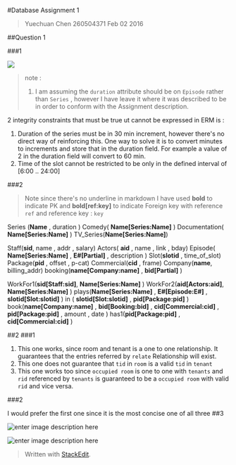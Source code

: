 #Database Assignment 1

> Yuechuan Chen 
> 260504371 
> Feb 02 2016

##Question 1 

###1 

<img src="https://docs.google.com/drawings/d/1fGfFfcyoYdlpBeOQawSN32fxTbHxcWGAkUVFTk6d1Kg/pub?w=1354&amp;h=591"> 


> note : 
> 
> 1. I am assuming the `duration` attribute should be on `Episode` rather than `Series` , however I have leave it where it was described to be in order to conform with the Assignment description.


2 integrity constraints that must be true ut cannot be expressed in ERM is : 

1. Duration of the series must be in 30 min increment, however there's no direct way of reinforcing this. One way to solve it is to convert minutes to increments and store that in the duration field. For example a value of 2 in the duration field will convert to 60 min. 
2. Time of the slot cannot be restricted to be only in the defined interval of [6:00 .. 24:00]  

###2
> Note since there's no underline in markdown I have used **bold** to indicate PK and **bold[ref:key]** to indicate Foreign key with reference `ref` and reference key : `key` 

Series (**Name** , duration ) 
Comedy( **Name[Series:Name]** )
Documentation( **Name[Series:Name]** )
TV_Series(**Name[Series:Name]**)

Staff(**sid**, name , addr , salary) 
Actors( **aid** , name , link , bday) 
Episode( **Name[Series:Name]** , **E#[Partial]** , description )
Slot(**slotid** , time_of_slot) 
Package(**pid** , offset , p-cat)
Commercial(**cid** , frame) 
Company(**name**, billing_addr)
booking(**name[Company:name]** , **bid[Partial]** )

WorkFor1(**sid[Staff:sid]**, **Name[Series:Name]** ) 
WorkFor2(**aid[Actors:aid]**, **Name[Series:Name]** ) 
plays(**Name[Series:Name]** , **E#[Episode:E#]** , **slotid[Slot:slotid]** ) 
in (  **slotid[Slot:slotid]** , **pid[Package:pid]** ) 
book(**name[Company:name]** , **bid[Booking:bid]** , **cid[Commercial:cid]** ,   **pid[Package:pid]** , amount , date ) 
has1(**pid[Package:pid]** , **cid[Commercial:cid]** )

##2 
###1 
1. This one works, since room and tenant is a one to one relationship. It guarantees that the entries referred by `relate` Relationship will exist. 
2.  This one does not guarantee that `tid` in `room` is a valid `tid` in `tenant` 
3. This one works too since `occupied room` is one to one with `tenants` and `rid` referenced by `tenants` is guaranteed to be a `occupied room` with valid `rid` and vice versa. 

###2 

I would prefer the first one since it is the most concise one of all three 
##3

![enter image description here](https://lh3.googleusercontent.com/-GCLYy3LZQEM/VrLZ7PobKWI/AAAAAAAACVw/uPTRcL5uFR4/s0/IMG_20160203_235344.097.png "IMG_20160203_235344.097.png")

![enter image description here](https://lh3.googleusercontent.com/-TSFub8qDCFg/VrLaBDTNcxI/AAAAAAAACWA/KKwJL9r4Mis/s0/IMG_20160203_235402.055.png "IMG_20160203_235402.055.png")
> Written with [StackEdit](https://stackedit.io/).